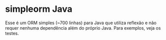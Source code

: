 <!--
SPDX-FileCopyrightText: 2023 Bernardo Gomes Negri<bernardo.negri@alunos.ifsuldeminas.edu.br>

SPDX-License-Identifier: Apache-2.0
-->

# simpleorm Java

Esse é um ORM simples (~700 linhas) para Java que utiliza reflexão e não requer nenhuma dependência além do próprio Java. Para exemplos, veja os testes.

